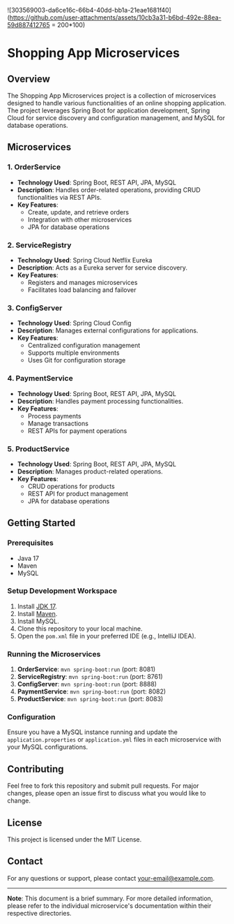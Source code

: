 ![303569003-da6ce16c-66b4-40dd-bb1a-21eae1681f40](https://github.com/user-attachments/assets/10cb3a31-b6bd-492e-88ea-59d887412765 = 200*100)

# Shopping App Microservices

## Overview
The Shopping App Microservices project is a collection of microservices designed to handle various functionalities of an online shopping application. The project leverages Spring Boot for application development, Spring Cloud for service discovery and configuration management, and MySQL for database operations.

## Microservices

### 1. OrderService
- **Technology Used**: Spring Boot, REST API, JPA, MySQL
- **Description**: Handles order-related operations, providing CRUD functionalities via REST APIs.
- **Key Features**:
  - Create, update, and retrieve orders
  - Integration with other microservices
  - JPA for database operations

### 2. ServiceRegistry
- **Technology Used**: Spring Cloud Netflix Eureka
- **Description**: Acts as a Eureka server for service discovery.
- **Key Features**:
  - Registers and manages microservices
  - Facilitates load balancing and failover

### 3. ConfigServer
- **Technology Used**: Spring Cloud Config
- **Description**: Manages external configurations for applications.
- **Key Features**:
  - Centralized configuration management
  - Supports multiple environments
  - Uses Git for configuration storage

### 4. PaymentService
- **Technology Used**: Spring Boot, REST API, JPA, MySQL
- **Description**: Handles payment processing functionalities.
- **Key Features**:
  - Process payments
  - Manage transactions
  - REST APIs for payment operations

### 5. ProductService
- **Technology Used**: Spring Boot, REST API, JPA, MySQL
- **Description**: Manages product-related operations.
- **Key Features**:
  - CRUD operations for products
  - REST API for product management
  - JPA for database operations

## Getting Started

### Prerequisites
- Java 17
- Maven
- MySQL

### Setup Development Workspace
1. Install [JDK 17](https://www.oracle.com/java/technologies/javase-jdk17-downloads.html).
2. Install [Maven](https://maven.apache.org/install.html).
3. Install MySQL.
4. Clone this repository to your local machine.
5. Open the `pom.xml` file in your preferred IDE (e.g., IntelliJ IDEA).

### Running the Microservices
1. **OrderService**: `mvn spring-boot:run` (port: 8081)
2. **ServiceRegistry**: `mvn spring-boot:run` (port: 8761)
3. **ConfigServer**: `mvn spring-boot:run` (port: 8888)
4. **PaymentService**: `mvn spring-boot:run` (port: 8082)
5. **ProductService**: `mvn spring-boot:run` (port: 8083)

### Configuration
Ensure you have a MySQL instance running and update the `application.properties` or `application.yml` files in each microservice with your MySQL configurations.

## Contributing
Feel free to fork this repository and submit pull requests. For major changes, please open an issue first to discuss what you would like to change.

## License
This project is licensed under the MIT License.

## Contact
For any questions or support, please contact [your-email@example.com](mailto:your-email@example.com).

---

**Note**: This document is a brief summary. For more detailed information, please refer to the individual microservice's documentation within their respective directories.

